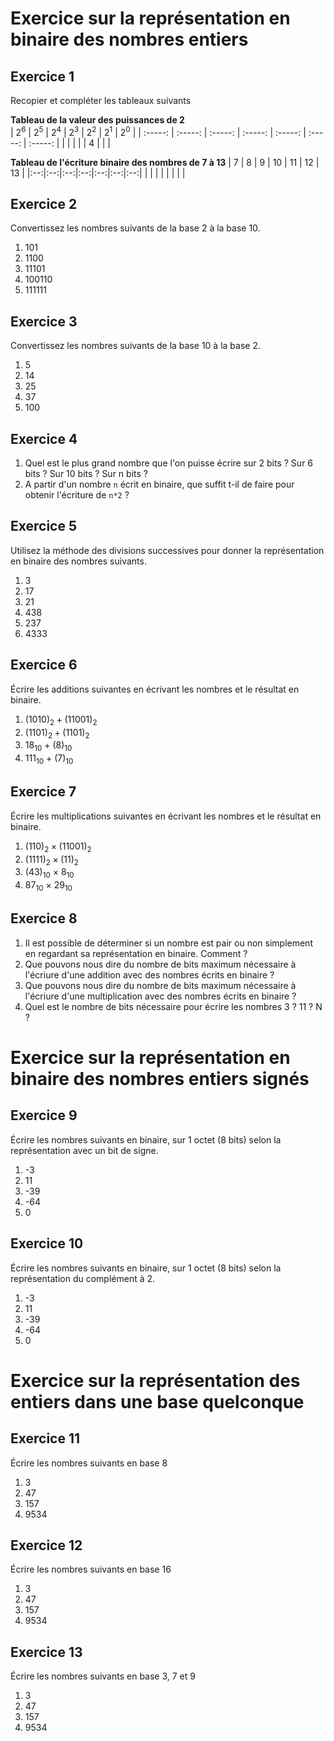 # Exercice sur la représentation en binaire des nombres entiers  

## Exercice 1  
Recopier et compléter les tableaux suivants 


__Tableau de la valeur des puissances de 2__  
| $2^{6}$ | $2^{5}$ | $2^{4}$ | $2^{3}$ | $2^{2}$ | $2^{1}$ | $2^{0}$ | 
| :-----: | :-----: | :-----: | :-----: | :-----: | :-----: | :-----: | 
|         |         |         |         |   4     |         |         |


__Tableau de l'écriture binaire des nombres de 7 à 13__
| 7  | 8  | 9  | 10 | 11 | 12 | 13 | 
|:--:|:--:|:--:|:--:|:--:|:--:|:--:| 
|    |    |    |    |    |    |    | 




## Exercice 2  
Convertissez les nombres suivants de la base 2 à la base 10.  

1. 101  
2. 1100  
3. 11101  
4. 100110  
5. 111111  


## Exercice 3  
Convertissez les nombres suivants de la base 10 à la base 2.  

1. 5  
2. 14  
3. 25  
4. 37  
5. 100  


## Exercice 4
1. Quel est le plus grand nombre que l'on puisse écrire sur 2 bits ? Sur 6 bits ? Sur 10 bits ? Sur n bits ?
2. A partir d'un nombre `n` écrit en binaire, que suffit t-il de faire pour obtenir l'écriture de `n*2` ?  



## Exercice 5  
Utilisez la méthode des divisions successives pour donner la représentation en binaire des nombres suivants.   

1. 3
2. 17
3. 21
4. 438
5. 237
6. 4333

## Exercice 6
Écrire les additions suivantes en écrivant les nombres et le résultat en binaire.  

1. $(1010)_2 + (11001)_2$    
2. $(1101)_2 + (1101)_2$    
3. $18_{10}$ + $(8)_{10}$    
4. $111_{10}$ + $(7)_{10}$    

## Exercice 7  
Écrire les multiplications suivantes en écrivant les nombres et le résultat en binaire.    

1. $(110)_2 \times (11001)_2$    
2. $(1111)_2 \times (11)_2$    
3. $\left(43 \right)_{10}$ $\times$ $8_{10}$   
4. $87_{10}$ $\times$ $29_{10}$    


## Exercice 8  

1. Il est possible de déterminer si un nombre est pair ou non simplement en regardant sa représentation en binaire. Comment ?  
2. Que pouvons nous dire du nombre de bits maximum nécessaire à l'écriure d'une addition avec des nombres écrits en binaire ?    
3. Que pouvons nous dire du nombre de bits maximum nécessaire à l'écriure d'une multiplication avec des nombres écrits en binaire ?      
4. Quel est le nombre de bits nécessaire pour écrire les nombres 3 ? 11 ? N ?     



# Exercice sur la représentation en binaire des nombres entiers signés    

## Exercice 9   
Écrire les nombres suivants en binaire, sur 1 octet (8 bits) selon la représentation avec un bit de signe.      

1. -3   
2. 11  
3. -39   
4. -64   
5. 0  

## Exercice 10    
Écrire les nombres suivants en binaire, sur 1 octet (8 bits) selon la représentation du complément à 2.    

1. -3   
2. 11   
3. -39    
4. -64   
5. 0  

# Exercice sur la représentation des entiers dans une base quelconque  

## Exercice 11  

Écrire les nombres suivants en base 8  
1. 3   
2. 47   
3. 157    
4. 9534  

## Exercice 12    
Écrire les nombres suivants en base 16    
1. 3   
2. 47   
3. 157    
4. 9534    
   
## Exercice 13  

Écrire les nombres suivants en base 3, 7 et 9     
1. 3   
2. 47   
3. 157    
4. 9534    